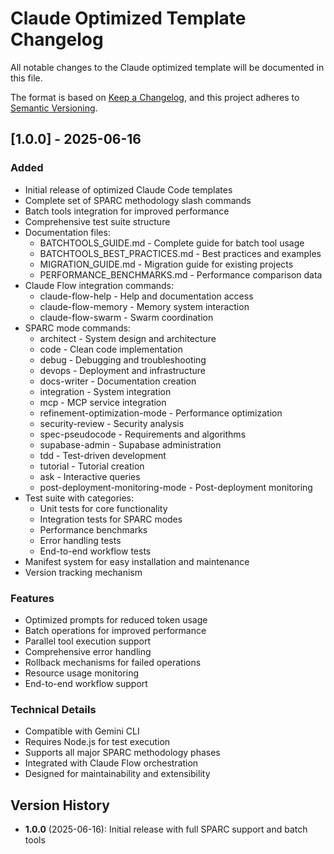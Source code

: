 # Claude Optimized Template Changelog

All notable changes to the Claude optimized template will be documented in this file.

The format is based on [Keep a Changelog](https://keepachangelog.com/en/1.0.0/),
and this project adheres to [Semantic Versioning](https://semver.org/spec/v2.0.0.html).

## [1.0.0] - 2025-06-16

### Added
- Initial release of optimized Claude Code templates
- Complete set of SPARC methodology slash commands
- Batch tools integration for improved performance
- Comprehensive test suite structure
- Documentation files:
  - BATCHTOOLS_GUIDE.md - Complete guide for batch tool usage
  - BATCHTOOLS_BEST_PRACTICES.md - Best practices and examples
  - MIGRATION_GUIDE.md - Migration guide for existing projects
  - PERFORMANCE_BENCHMARKS.md - Performance comparison data
- Claude Flow integration commands:
  - claude-flow-help - Help and documentation access
  - claude-flow-memory - Memory system interaction
  - claude-flow-swarm - Swarm coordination
- SPARC mode commands:
  - architect - System design and architecture
  - code - Clean code implementation
  - debug - Debugging and troubleshooting
  - devops - Deployment and infrastructure
  - docs-writer - Documentation creation
  - integration - System integration
  - mcp - MCP service integration
  - refinement-optimization-mode - Performance optimization
  - security-review - Security analysis
  - spec-pseudocode - Requirements and algorithms
  - supabase-admin - Supabase administration
  - tdd - Test-driven development
  - tutorial - Tutorial creation
  - ask - Interactive queries
  - post-deployment-monitoring-mode - Post-deployment monitoring
- Test suite with categories:
  - Unit tests for core functionality
  - Integration tests for SPARC modes
  - Performance benchmarks
  - Error handling tests
  - End-to-end workflow tests
- Manifest system for easy installation and maintenance
- Version tracking mechanism

### Features
- Optimized prompts for reduced token usage
- Batch operations for improved performance
- Parallel tool execution support
- Comprehensive error handling
- Rollback mechanisms for failed operations
- Resource usage monitoring
- End-to-end workflow support

### Technical Details
- Compatible with Gemini CLI
- Requires Node.js for test execution
- Supports all major SPARC methodology phases
- Integrated with Claude Flow orchestration
- Designed for maintainability and extensibility

## Version History

- **1.0.0** (2025-06-16): Initial release with full SPARC support and batch tools